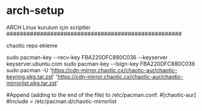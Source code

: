 # arch-setup
 ARCH Linux kurulum için scriptler
#################################################### 
 
 
chaotic repo ekleme  
  
sudo pacman-key --recv-key FBA220DFC880C036 --keyserver keyserver.ubuntu.com
sudo pacman-key --lsign-key FBA220DFC880C036
sudo pacman -U 'https://cdn-mirror.chaotic.cx/chaotic-aur/chaotic-keyring.pkg.tar.zst' 'https://cdn-mirror.chaotic.cx/chaotic-aur/chaotic-mirrorlist.pkg.tar.zst'

#Append (adding to the end of the file) to /etc/pacman.conf:
#[chaotic-aur]
#Include = /etc/pacman.d/chaotic-mirrorlist
